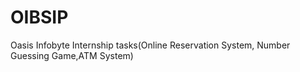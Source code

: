 # OIBSIP
Oasis Infobyte Internship tasks(Online Reservation System, Number Guessing Game,ATM System)
